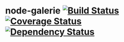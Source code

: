 # node-galerie [![Build Status](https://travis-ci.org/cr0/node-galerie.png?branch=master)](https://travis-ci.org/cr0/node-galerie) [![Coverage Status](https://coveralls.io/repos/cr0/node-galerie/badge.png)](https://coveralls.io/r/cr0/node-galerie) [![Dependency Status](https://gemnasium.com/cr0/node-galerie.png)](https://gemnasium.com/cr0/node-galerie)